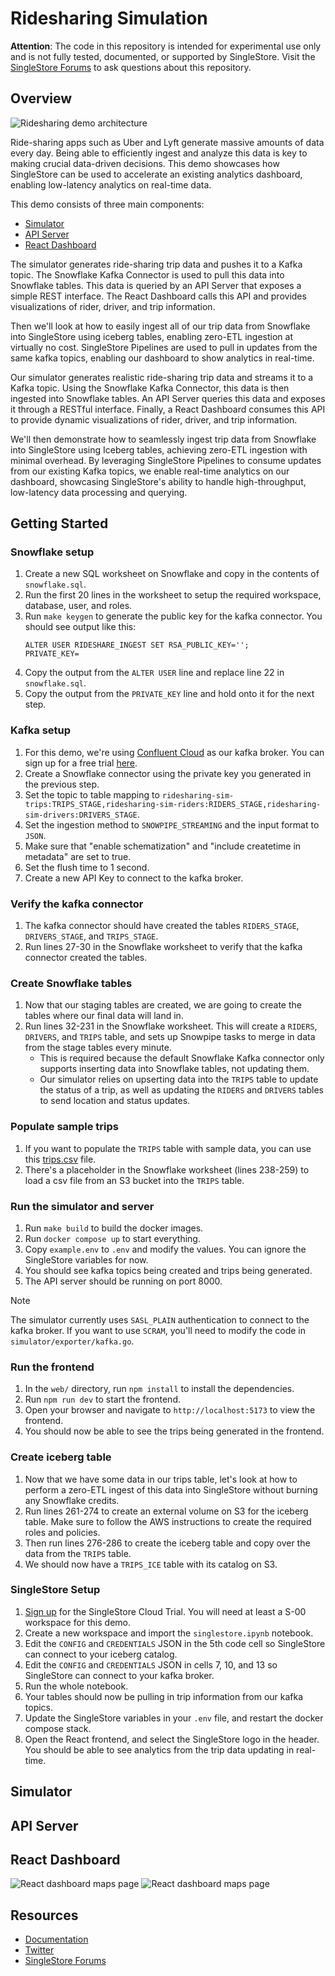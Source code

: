 # Ridesharing Simulation

**Attention**: The code in this repository is intended for experimental use only and is not fully tested, documented, or supported by SingleStore. Visit the [SingleStore Forums](https://www.singlestore.com/forum/) to ask questions about this repository.

## Overview

<picture>
  <source media="(prefers-color-scheme: dark)" srcset="/assets/overview_dark.png">
  <source media="(prefers-color-scheme: light)" srcset="/assets/overview_light.png">
  <img alt="Ridesharing demo architecture" src="/assets/overview_light.png">
</picture>

Ride-sharing apps such as Uber and Lyft generate massive amounts of data every day. Being able to efficiently ingest and analyze this data is key to making crucial data-driven decisions. This demo showcases how SingleStore can be used to accelerate an existing analytics dashboard, enabling low-latency analytics on real-time data.

This demo consists of three main components:
- [Simulator](#simulator)
- [API Server](#api-server)
- [React Dashboard](#react-dashboard)

The simulator generates ride-sharing trip data and pushes it to a Kafka topic. The Snowflake Kafka Connector is used to pull this data into Snowflake tables. This data is queried by an API Server that exposes a simple REST interface. The React Dashboard calls this API and provides visualizations of rider, driver, and trip information.

Then we'll look at how to easily ingest all of our trip data from Snowflake into SingleStore using iceberg tables, enabling zero-ETL ingestion at virtually no cost. SingleStore Pipelines are used to pull in updates from the same kafka topics, enabling our dashboard to show analytics in real-time.

Our simulator generates realistic ride-sharing trip data and streams it to a Kafka topic. Using the Snowflake Kafka Connector, this data is then ingested into Snowflake tables. An API Server queries this data and exposes it through a RESTful interface. Finally, a React Dashboard consumes this API to provide dynamic visualizations of rider, driver, and trip information.

We'll then demonstrate how to seamlessly ingest trip data from Snowflake into SingleStore using Iceberg tables, achieving zero-ETL ingestion with minimal overhead. By leveraging SingleStore Pipelines to consume updates from our existing Kafka topics, we enable real-time analytics on our dashboard, showcasing SingleStore's ability to handle high-throughput, low-latency data processing and querying.

## Getting Started

### Snowflake setup

1. Create a new SQL worksheet on Snowflake and copy in the contents of `snowflake.sql`.
2. Run the first 20 lines in the worksheet to setup the required workspace, database, user, and roles.
3. Run `make keygen` to generate the public key for the kafka connector. You should see output like this:
    ```
    ALTER USER RIDESHARE_INGEST SET RSA_PUBLIC_KEY='';
    PRIVATE_KEY=
    ```
4. Copy the output from the `ALTER USER` line and replace line 22 in `snowflake.sql`.
5. Copy the output from the `PRIVATE_KEY` line and hold onto it for the next step.

### Kafka setup

1. For this demo, we're using [Confluent Cloud](https://www.confluent.io/) as our kafka broker. You can sign up for a free trial [here](https://www.confluent.io/get-started/).
2. Create a Snowflake connector using the private key you generated in the previous step.
3. Set the topic to table mapping to `ridesharing-sim-trips:TRIPS_STAGE,ridesharing-sim-riders:RIDERS_STAGE,ridesharing-sim-drivers:DRIVERS_STAGE`.
4. Set the ingestion method to `SNOWPIPE_STREAMING` and the input format to `JSON`.
5. Make sure that "enable schematization" and "include createtime in metadata" are set to true.
6. Set the flush time to 1 second.
7. Create a new API Key to connect to the kafka broker.

### Verify the kafka connector

1. The kafka connector should have created the tables `RIDERS_STAGE`, `DRIVERS_STAGE`, and `TRIPS_STAGE`.
2. Run lines 27-30 in the Snowflake worksheet to verify that the kafka connector created the tables.

### Create Snowflake tables

1. Now that our staging tables are created, we are going to create the tables where our final data will land in.
2. Run lines 32-231 in the Snowflake worksheet. This will create a `RIDERS`, `DRIVERS`, and `TRIPS` table, and sets up Snowpipe tasks to merge in data from the stage tables every minute.
   - This is required because the default Snowflake Kafka connector only supports inserting data into Snowflake tables, not updating them.
   - Our simulator relies on upserting data into the `TRIPS` table to update the status of a trip, as well as updating the `RIDERS` and `DRIVERS` tables to send location and status updates.

### Populate sample trips

1. If you want to populate the `TRIPS` table with sample data, you can use this [trips.csv](https://bk1031.s3.us-west-2.amazonaws.com/rideshare/trips.csv) file.
2. There's a placeholder in the Snowflake worksheet (lines 238-259) to load a csv file from an S3 bucket into the `TRIPS` table.

### Run the simulator and server

1. Run `make build` to build the docker images.
2. Run `docker compose up` to start everything.
3. Copy `example.env` to `.env` and modify the values. You can ignore the SingleStore variables for now.
4. You should see kafka topics being created and trips being generated.
5. The API server should be running on port 8000.

> [!NOTE]
> The simulator currently uses `SASL_PLAIN` authentication to connect to the kafka broker. If you want to use `SCRAM`, you'll need to modify the code in `simulator/exporter/kafka.go`.

### Run the frontend

1. In the `web/` directory, run `npm install` to install the dependencies.
2. Run `npm run dev` to start the frontend.
3. Open your browser and navigate to `http://localhost:5173` to view the frontend.
4. You should now be able to see the trips being generated in the frontend.

### Create iceberg table

1. Now that we have some data in our trips table, let's look at how to perform a zero-ETL ingest of this data into SingleStore without burning any Snowflake credits.
2. Run lines 261-274 to create an external volume on S3 for the iceberg table. Make sure to follow the AWS instructions to create the required roles and policies.
3. Then run lines 276-286 to create the iceberg table and copy over the data from the `TRIPS` table.
4. We should now have a `TRIPS_ICE` table with its catalog on S3.

### SingleStore Setup

1. [Sign up](https://www.singlestore.com/cloud-trial/) for the SingleStore Cloud Trial. You will need at least a S-00 workspace for this demo.
2. Create a new workspace and import the `singlestore.ipynb` notebook.
3. Edit the `CONFIG` and `CREDENTIALS` JSON in the 5th code cell so SingleStore can connect to your iceberg catalog.
4. Edit the `CONFIG` and `CREDENTIALS` JSON in cells 7, 10, and 13 so SingleStore can connect to your kafka broker.
5. Run the whole notebook.
6. Your tables should now be pulling in trip information from our kafka topics.
7. Update the SingleStore variables in your `.env` file, and restart the docker compose stack.
8. Open the React frontend, and select the SingleStore logo in the header. You should be able to see analytics from the trip data updating in real-time.

## Simulator

## API Server

## React Dashboard

<picture>
  <source media="(prefers-color-scheme: dark)" srcset="/assets/dashboard_dark.png">
  <source media="(prefers-color-scheme: light)" srcset="/assets/dashboard_light.png">
  <img alt="React dashboard maps page" src="/assets/dashboard_light.png">
</picture>

<picture>
  <source media="(prefers-color-scheme: dark)" srcset="/assets/analytics_dark.png">
  <source media="(prefers-color-scheme: light)" srcset="/assets/analytics_light.png">
  <img alt="React dashboard maps page" src="/assets/analytics_light.png">
</picture>

## Resources

* [Documentation](https://docs.singlestore.com)
* [Twitter](https://twitter.com/SingleStoreDevs)
* [SingleStore Forums](https://www.singlestore.com/forum)